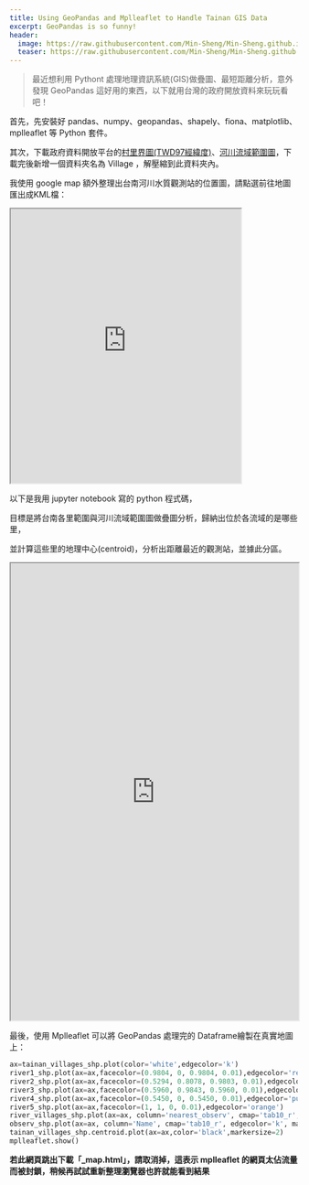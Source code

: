 ```yaml
---
title: Using GeoPandas and Mplleaflet to Handle Tainan GIS Data
excerpt: GeoPandas is so funny!
header:
  image: https://raw.githubusercontent.com/Min-Sheng/Min-Sheng.github.io/master/_current_projects/images/tainan_villages&river_observs.png
  teaser: https://raw.githubusercontent.com/Min-Sheng/Min-Sheng.github.io/master/_current_projects/images/tainan_villages&river_observs.png
---
```

> 最近想利用 Pythont 處理地理資訊系統(GIS)做疊圖、最短距離分析，意外發現 GeoPandas 這好用的東西，以下就用台灣的政府開放資料來玩玩看吧！

首先，先安裝好 pandas、numpy、geopandas、shapely、fiona、matplotlib、mplleaflet 等 Python 套件。

其次，下載政府資料開放平台的[村里界圖(TWD97經緯度)](https://data.gov.tw/dataset/7438)、[河川流域範圍圖](https://data.gov.tw/dataset/9823)，下載完後新增一個資料夾名為 Village ，解壓縮到此資料夾內。

我使用 google map 額外整理出台南河川水質觀測站的位置圖，請點選前往地圖匯出成KML檔：

<iframe src="https://www.google.com/maps/d/u/0/embed?mid=16LaPUTI3GzyXe9v3f5o02x06y5xBBcP4" style="width:80%; height:480px;;" scrolling="no"></iframe>

以下是我用 jupyter notebook 寫的 python 程式碼，

目標是將台南各里範圍與河川流域範圍圖做疊圖分析，歸納出位於各流域的是哪些里，

並計算這些里的地理中心(centroid)，分析出距離最近的觀測站，並據此分區。

<iframe src="http://nbviewer.jupyter.org/github/Min-Sheng/Min-Sheng.github.io/blob/master/_current_projects/source_code/Village.ipynb" width="100%" height="800" scrolling="yes"></iframe>

最後，使用 Mplleaflet 可以將 GeoPandas 處理完的 Dataframe繪製在真實地圖上：

```python
ax=tainan_villages_shp.plot(color='white',edgecolor='k')
river1_shp.plot(ax=ax,facecolor=(0.9804, 0, 0.9804, 0.01),edgecolor='red')
river2_shp.plot(ax=ax,facecolor=(0.5294, 0.8078, 0.9803, 0.01),edgecolor='blue')
river3_shp.plot(ax=ax,facecolor=(0.5960, 0.9843, 0.5960, 0.01),edgecolor='green')
river4_shp.plot(ax=ax,facecolor=(0.5450, 0, 0.5450, 0.01),edgecolor='purple')
river5_shp.plot(ax=ax,facecolor=(1, 1, 0, 0.01),edgecolor='orange')
river_villages_shp.plot(ax=ax, column='nearest_observ', cmap='tab10_r',edgecolor='k',categorical=True)
observ_shp.plot(ax=ax, column='Name', cmap='tab10_r', edgecolor='k', marker='D',markersize=100)
tainan_villages_shp.centroid.plot(ax=ax,color='black',markersize=2)
mplleaflet.show()
```



**若此網頁跳出下載「_map.html」，請取消掉，這表示 mplleaflet 的網頁太佔流量而被封鎖，稍候再試試重新整理瀏覽器也許就能看到結果**
